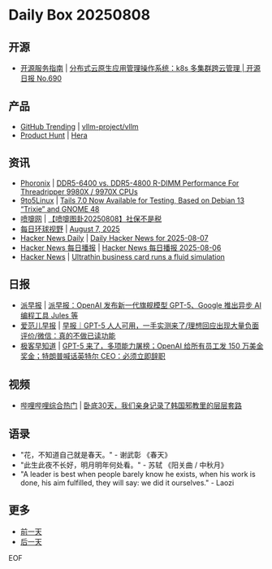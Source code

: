 # Daily Box 20250808

## 开源
- [开源服务指南](https://osguider.com/blog/) | [分布式云原生应用管理操作系统：k8s 多集群跨云管理 | 开源日报 No.690](https://osguider.com/blog/post/daily/daily-690/)

## 产品
- [GitHub Trending](https://github.com/trending?since=daily) | [vllm-project/vllm](https://github.com/vllm-project/vllm)
- [Product Hunt](https://www.producthunt.com) | [Hera](https://www.producthunt.com/products/hera-6)

## 资讯
- [Phoronix](https://www.phoronix.com/) | [DDR5-6400 vs. DDR5-4800 R-DIMM Performance For Threadripper 9980X / 9970X CPUs](https://www.phoronix.com/review/threadripper-9000-ddr5-6400-4800)
- [9to5Linux](https://9to5linux.com/) | [Tails 7.0 Now Available for Testing, Based on Debian 13 &#8220;Trixie&#8221; and GNOME 48](https://9to5linux.com/tails-7-0-now-available-for-testing-based-on-debian-13-trixie-and-gnome-48)
- [喷嚏网](http://www.dapenti.com/blog/blog.asp?subjectid=70&name=xilei) | [【喷嚏图卦20250808】社保不是税](http://www.dapenti.com/blog/more.asp?name=xilei&id=187572)
- [每日环球视野](https://idai.ly/) | [August 7, 2025](http://m.idai.ly/se/a193iG?1754524800)
- [Hacker News Daily](https://www.daemonology.net/hn-daily/) | [Daily Hacker News for 2025-08-07](https://www.daemonology.net/hn-daily/2025-08-07.html)
- [Hacker News 每日播报](https://hacker-news.agi.li/) | [Hacker News 每日播报 2025-08-06](https://hacker-news.agi.li/post/2025-08-06)
- [Hacker News](https://news.ycombinator.com/front) | [Ultrathin business card runs a fluid simulation](https://news.ycombinator.com/item?id=44835879)

## 日报
- [派早报](https://sspai.com/tag/%E6%B4%BE%E6%97%A9%E6%8A%A5) | [派早报：OpenAI 发布新一代旗舰模型 GPT-5、Google 推出异步 AI 编程工具 Jules 等](https://sspai.com/post/101691)
- [爱范儿早报](https://www.ifanr.com/category/ifanrnews) | [早报｜GPT-5 人人可用，一手实测来了/理想回应出现大量负面评价/微信：真的不做已读功能](https://www.ifanr.com/1633547)
- [极客早知道](https://www.geekpark.net/column/74) | [GPT-5 来了，多项能力屠榜；OpenAI 给所有员工发 150 万美金奖金；特朗普喊话英特尔 CEO：必须立即辞职](https://www.geekpark.net/news/352473)

## 视频
- [哔哩哔哩综合热门](https://www.bilibili.com/v/popular/all/) | [卧底30天，我们亲身记录了韩国邪教里的层层套路](https://b23.tv/BV1bvt1zPE2p)

## 语录
- "花，不知道自己就是春天。" - 谢武彰 《春天》
- "此生此夜不长好，明月明年何处看。" - 苏轼 《阳关曲 / 中秋月》
- "A leader is best when people barely know he exists, when his work is done, his aim fulfilled, they will say: we did it ourselves." - Laozi

## 更多
- [前一天](daily-box-20250807.md)
- [后一天](daily-box-20250809.md)

EOF